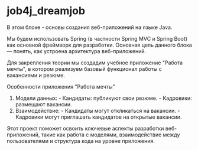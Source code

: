 # job4j_dreamjob

В этом блоке - основы создания веб-приложений на языке Java.

Мы будем использовать Spring (в частности Spring MVC и Spring Boot) как основной фреймворк для разработки.
Основная цель данного блока — понять, как устроена архитектура веб-приложений.

Для закрепления теории мы создадим учебное приложение "Работа мечты", в котором реализуем базовый функционал работы с вакансиями и резюме.

Особенности приложения "Работа мечты"
  1. Модели данных:
    - Кандидаты: публикуют свои резюме.
    - Кадровики: размещают вакансии.
  2. Взаимодействие:
    - Кандидаты могут откликаться на вакансии.
    - Кадровики могут приглашать кандидатов на открытые вакансии.
    
Этот проект поможет освоить ключевые аспекты разработки веб-приложений, такие как работа с моделями, взаимодействие между пользователями и структура кода на уровне приложения.
